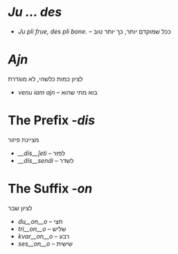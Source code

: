 # *Ju … des*

- *Ju pli frue, des pli bone.* – ככל שמוקדם יותר, כך יותר טוב
 

# *Ajn*
לציון כמות כלשהי, לא מוגדרת
- *venu iam ajn* – בוא מתי שהוא
 

# The Prefix *-dis*

מציינת פיזור

- *__dis__ĵeti* – לפזר
- *__dis__sendi* – לשדר
 

# The Suffix *-on*

לציון שבר

- *du__on__o*   – חצי
- *tri__on__o*  – שליש
- *kvar__on__o* – רבע
- *ses__on__o*  – שישית
 
